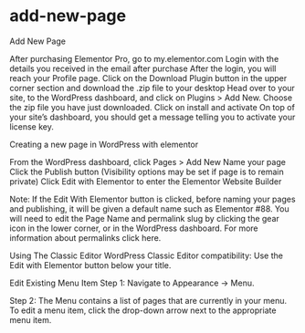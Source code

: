 # add-new-page
Add New Page

After purchasing Elementor Pro, go to my.elementor.com
Login with the details you received in the email after purchase
After the login, you will reach your Profile page. Click on the Download Plugin button in the upper corner section and download the .zip file to your desktop
Head over to your site, to the WordPress dashboard, and click on Plugins > Add New. Choose the zip file you have just downloaded. Click on install and activate
On top of your site’s dashboard, you should get a message telling you to activate your license key.


Creating a new page in WordPress with elementor

From the WordPress dashboard, click Pages > Add New
Name your page
Click the Publish button (Visibility options may be set if page is to remain private)
Click Edit with Elementor to enter the Elementor Website Builder

Note: If the Edit With Elementor button is clicked, before naming your pages and publishing, it will be given a default name such as Elementor #88. You will need to edit the Page Name and permalink slug by clicking the gear icon in the lower corner, or in the WordPress dashboard.  For more information about permalinks click here.

Using The Classic Editor
WordPress Classic Editor compatibility: Use the Edit with Elementor button below your title.

Edit Existing Menu Item
Step 1: Navigate to Appearance -> Menu.

Step 2: The Menu contains a list of pages that are currently in your menu. To edit a menu item, click the drop-down arrow next to the appropriate menu item.
